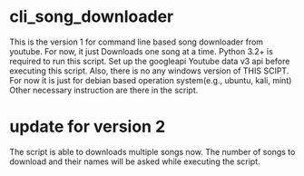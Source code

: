# cli_song_downloader
This is the version 1 for command line based song downloader from youtube.
For now, it just Downloads one song at a time.
Python 3.2+ is required to run this script.
Set up the googleapi Youtube data v3 api before executing this script.
Also, there is no any windows version of THIS SCIPT. For now it is just for debian based operation system(e.g., ubuntu, kali, mint)
Other necessary instruction are there in the script.


# update for version 2
The script is able to downloads multiple songs now.
The number of songs to download and their names 
will be asked while executing the script.
